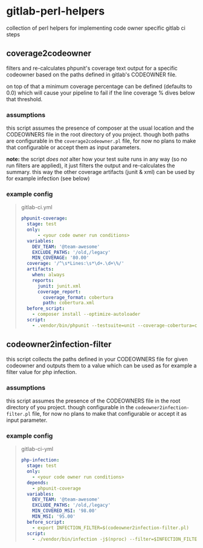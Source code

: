 # gitlab-perl-helpers
collection of perl helpers for implementing code owner specific gitlab ci steps

## coverage2codeowner
filters and re-calculates phpunit's coverage text output for a specific codeowner based on the paths defined in gitlab's CODEOWNER file.

on top of that a minimum coverage percentage can be defined (defaults to 0.0) which will cause your pipeline to fail if the line coverage % dives below that threshold.

### assumptions
this script assumes the presence of composer at the usual location and the CODEOWNERS file in the root directory of you project.
though both paths are configurable in the `coverage2codeowner.pl` file, for now no plans to make that configurable or accept them as input parameters.

**note:** the script _does not_ alter how your test suite runs in any way (so no run filters are applied), it just filters the output and re-calculates the summary.
this way the other coverage artifacts (junit & xml) can be used by for example infection (see below)

### example config
> gitlab-ci.yml
> ```yaml
> phpunit-coverage:
>   stage: test
>   only:
>       - <your code owner run conditions>
>   variables:
>     DEV_TEAM: '@team-awesome'
>     EXCLUDE_PATHS: '/old,/legacy'
>     MIN_COVERAGE: '80.00'
>   coverage: '/^\s*Lines:\s*\d+.\d+\%/'
>   artifacts:
>     when: always
>     reports:
>       junit: junit.xml
>       coverage_report:
>         coverage_format: cobertura
>         path: cobertura.xml
>   before_script:
>     - composer install --optimize-autoloader
>   script:
>     - .vendor/bin/phpunit --testsuite=unit --coverage-cobertura=cobertura.xml --log-junit=junit.xml --coverage-xml=coverage-xml --coverage-text --colors=never | coverage2codeowner.pl
> ```

## codeowner2infection-filter
this script collects the paths defined in your CODEOWNERS file for given codeowner and outputs them to a value which can be used as for example a filter value for php infection.

### assumptions
this script assumes the presence of the CODEOWNERS file in the root directory of you project.
though configurable in the `codeowner2infection-filter.pl` file, for now no plans to make that configurable or accept it as input parameter.

### example config
> gitlab-ci-yml
> ```yaml
> php-infection:
>   stage: test
>   only:
>     - <your code owner run conditions>
>   depends:
>     - phpunit-coverage
>   variables:
>     DEV_TEAM: '@team-awesome'
>     EXCLUDE_PATHS: '/old,/legacy'
>     MIN_COVERED_MSI: '98.00'
>     MIN_MSI: '95.00'
>   before_script:
>     - export INFECTION_FILTER=$(codeowner2infection-filter.pl)
>   script:
>     - ./vendor/bin/infection -j$(nproc) --filter=$INFECTION_FILTER --min-msi=$MIN_MSI --min-covered-msi=$MIN_COVERED_MSI --coverage=coverage=./ --skip-initial-tests
> ```